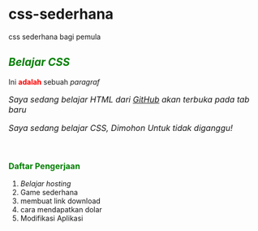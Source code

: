 # css-sederhana
css sederhana bagi pemula
<!DOCTYPE html>
<html>
<head>
<title>Belajar CSS</title>
<style type="text/css">
h2 , h3{
color: green;
}
p strong {
color:red;
}
h2.judul , .paragraf {
font-style: italic;
}
#belajar_html, p#belajar_css, h3.subheader {
font-size:12pt;
} 
</style>
</head>
<body>
<h2 class="judul">Belajar CSS</h2>
<p> Ini <strong>adalah</strong> sebuah <em>paragraf</em> </p>
<p id="belajar_html" class="paragraf" >Saya sedang belajar HTML dari 
<a href="https://github.com/AhmadMzbh" target="_blank">GitHub</a>
akan terbuka pada tab baru</p>
<p id="belajar_css" class="paragraf"> 
Saya sedang belajar CSS, Dimohon Untuk tidak diganggu!</p>
<br />
<h3 class="judul subheader">Daftar Pengerjaan</h3>
<ol>
<li><em>Belajar hosting</em></li>
<li>Game sederhana</li>
<li>membuat link download</li>
<li>cara mendapatkan dolar</li>
<li>Modifikasi Aplikasi</li>
</ol>
</body>
</html>
